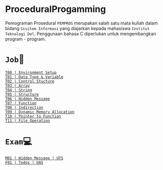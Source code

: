 # ProceduralProgamming
Pemograman Prosedural `PEMPROS` merupakan salah satu mata kuliah dalam bidang `Sisitem Informasi` yang diajarkan kepada mahasiswa `Institut Teknologi Del`. Penggunaan bahasa C diperlukan untuk mengembangkan program - program.

# `Job`📂
[`T00 | Environment Setup`](https://github.com/herisitompul/ProceduralProgamming/tree/main/2223-ge-t00-environment-setup-mickaelsitompul-master)
<br />
[`T01 | Data Type & Variable`](https://github.com/herisitompul/ProceduralProgamming/tree/main/2223-ge-t01-datatype-variable-mickaelsitompul)
<br />
[`T02 | Control Stucture`](https://github.com/herisitompul/ProceduralProgamming/tree/main/2223-ge-t02-control-structure-mickaelsitompu)
<br />
[`T03 | Array`](https://github.com/herisitompul/ProceduralProgamming/tree/main/2223-ge-t03-array-mickaelsitompul)
<br />
[`T04 | String`](https://github.com/herisitompul/ProceduralProgamming/tree/main/2223-ge-t04-string-mickaelsitompul)
<br />
[`T05 | Structure`](https://github.com/herisitompul/ProceduralProgamming/tree/main/2223-ge-t05-structure-mickaelsitompul)
<br />
[`T06 | Hidden Message`](https://github.com/herisitompul/ProceduralProgamming/tree/main/2223-ge-t06-hidden-message-mickaelsitompul)
<br />
[`T07 | Function`](https://github.com/herisitompul/ProceduralProgamming/tree/main/2223-ge-t07-function-mickaelsitompul)
<br />
[`T08 | Indirection`](https://github.com/herisitompul/ProceduralProgamming/tree/main/2223-ge-t08-indirection-mickaelsitompul)
<br />
[`T09 | Dynamic Memory Allocation`](https://github.com/herisitompul/ProceduralProgamming/tree/main/2223-ge-t09-dynamic-memory-allocation-mickaelsitompul)
<br />
[`T10 | Pointer to Function`](https://github.com/herisitompul/ProceduralProgamming/tree/main/2223-ge-t10-pointer-to-function-mickaelsitompul)
<br />
[`T11 | File Operation`](https://github.com/herisitompul/ProceduralProgamming/tree/main/2223-ge-t11-file-operation-mickaelsitompul)

# `Exam`💻
[`M01 | Hidden Message | UTS`](https://github.com/herisitompul/ProceduralProgamming/tree/main/2223-ge-m01-hidden-message-mickaelsitompul)
<br />
[`F01 | Todos | UAS`](https://github.com/herisitompul/ProceduralProgamming/tree/main/2223-ge-f01-todos-mickaelsitompul)

